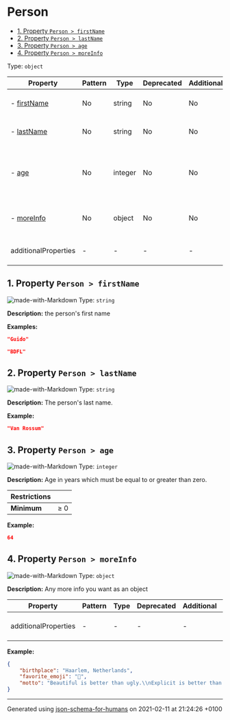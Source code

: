 # Person

- [1. Property `Person > firstName`](#firstName)
- [2. Property `Person > lastName`](#lastName)
- [3. Property `Person > age`](#age)
- [4. Property `Person > moreInfo`](#moreInfo)

Type: `object`

| Property | Pattern | Type | Deprecated | Additional | Description |
| -------- | ------- | ---- | ---------- | ---------- | ----------- |
|-  [firstName](#firstName)|No|string|No| No|the person's first name|
|-  [lastName](#lastName)|No|string|No| No|The person's last name.|
|-  [age](#age)|No|integer|No| No|Age in years which must be equal to or greater than zero.|
|-  [moreInfo](#moreInfo)|No|object|No| No|Any more info you want as an object|
  | additionalProperties | - | - | - | - |  [![made-with-Markdown](https://img.shields.io/badge/Any%20type-allowed-green)](# "Additional Properties of any type are allowed.") | - |        

## <a name="firstName"></a>1. Property `Person > firstName`

![made-with-Markdown](https://img.shields.io/badge/Optional-yellow)
Type: `string`

**Description:** the person's first name

**Examples:** 

```json
"Guido"
```
```json
"BDFL"
```

## <a name="lastName"></a>2. Property `Person > lastName`

![made-with-Markdown](https://img.shields.io/badge/Optional-yellow)
Type: `string`

**Description:** The person's last name.

**Example:** 

```json
"Van Rossum"
```

## <a name="age"></a>3. Property `Person > age`

![made-with-Markdown](https://img.shields.io/badge/Optional-yellow)
Type: `integer`

**Description:** Age in years which must be equal to or greater than zero.

| Restrictions |   |
| ------------ | - |
| **Minimum** | &ge; 0 |

**Example:** 

```json
64
```

## <a name="moreInfo"></a>4. Property `Person > moreInfo`

![made-with-Markdown](https://img.shields.io/badge/Optional-yellow)
Type: `object`

**Description:** Any more info you want as an object

| Property | Pattern | Type | Deprecated | Additional | Description |
| -------- | ------- | ---- | ---------- | ---------- | ----------- |
  | additionalProperties | - | - | - | - |  [![made-with-Markdown](https://img.shields.io/badge/Any%20type-allowed-green)](# "Additional Properties of any type are allowed.") | - |        

**Example:** 

```json
{
    "birthplace": "Haarlem, Netherlands",
    "favorite_emoji": "🐍",
    "motto": "Beautiful is better than ugly.\\nExplicit is better than implicit.\\nSimple is better than complex.\\nComplex is better than complicated.\\nFlat is better than nested.\\nSparse is better than dense.\\nReadability counts.\\nSpecial cases aren't special enough to break the rules.\\nAlthough practicality beats purity.\\nErrors should never pass silently.\\nUnless explicitly silenced.\\nIn the face of ambiguity, refuse the temptation to guess.\\nThere should be one-- and preferably only one --obvious way to do it.\\nAlthough that way may not be obvious at first unless you're Dutch.\\nNow is better than never.\\nAlthough never is often better than *right* now.\\nIf the implementation is hard to explain, it's a bad idea.\\nIf the implementation is easy to explain, it may be a good idea.\\nNamespaces are one honking great idea -- let's do more of those!"
}
```

----------------------------------------------------------------------------------------------------------------------------
Generated using [json-schema-for-humans](https://github.com/coveooss/json-schema-for-humans) on 2021-02-11 at 21:24:26 +0100